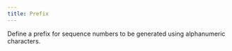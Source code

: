 ```yaml
---
title: Prefix
---
```



Define a prefix for sequence numbers to be generated using  alphanumeric characters.
